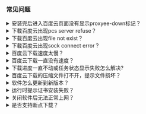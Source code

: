 ### 常见问题
<details>
  <summary>安装完后进入百度云页面没有显示proxyee-down标记？</summary>

  **先尝试重启软件和浏览器，若还是不显示可以[安装switchy插件](https://github.com/proxyee-down-org/proxyee-down/blob/v2.5/.guide/common/switchy/read.md)进行下载**
</details>
<details>
  <summary>下载百度云出现pcs server refuse？</summary>

  **由于百度云服务器对批量下载限制了并发连接数，在有百度云批量下载任务时，再去创建批量下载的任务百度云就会检查到，若要下载可以暂停下载器正在下载的任务然后再创建。**
</details>
<details>
  <summary>下载百度云出现file not exist？</summary>

  **若是下载文件夹，文件夹或父级文件夹名称中不能含有+号，有+号的话请修改名称后再下载。**  
  **其他情况请尝试登录百度云再下载或在自己网盘新建一个文件夹再转存进来重新分享新文件夹再下载。**
</details>
<details>
  <summary>下载百度云出现sock connect error？</summary>

  **把浏览器地址栏的地址域名替换成yqall02.baidupcs.com或者d11.baidupcs.com再访问。**
</details>
<details>
  <summary>百度云下载速度太慢？</summary>

  **新建任务时调高分段数，若还是下载慢可以尝试将资源分享，然后退出帐号或者开启隐私窗口访问下载(避免帐号被限速)，**最好是单文件下载，批量下载现在可能会被限速而且可能会卡住下不动****
</details>
<details>
  <summary>百度云下载一直没有速度？</summary>

  **参考[#246](https://github.com/monkeyWie/proxyee-down/issues/246#issuecomment-378516262)**
</details>
<details>
  <summary>下载进度一直不动或任务状态显示失败怎么解决?</summary>

  **这种情况一般都是下载链接失效了，需要刷新下载链接，具体[查看](https://github.com/proxyee-down-org/proxyee-down/blob/v2.5/.guide/common/refresh/read.md)**
</details>
<details>
  <summary>百度云下载的压缩文件打不开，提示文件损坏？</summary>

  **使用下载器工具里的百度云解压工具进行解压。**
</details>
<details>
  <summary>软件怎么更新到新版本？</summary>

  **在下载器的关于界面，可以进行在线升级。在线更新一直失败的话可以下载proxyee-down-x.xx-jar.zip的压缩包，解压main目录里的文件进行覆盖**
</details>
<details>
  <summary>运行时提示证书安装失败？</summary>

  **请按照教程里的[手动安装证书](https://github.com/proxyee-down-org/proxyee-down/blob/v2.5/.guide/common/ca/read.md)步骤进行安装**
</details>
<details>
  <summary>关闭软件后无法正常上网？</summary>

  **打开IE浏览器，将IE浏览器里的代理设置关闭即可。**
</details>
<details>
  <summary>是否支持断点下载？</summary>

  **支持。**
</details>
